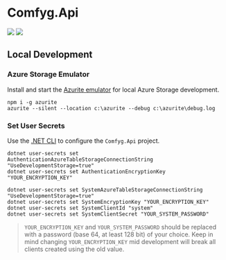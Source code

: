 # Comfyg.Api

[![](https://img.shields.io/docker/v/dvol/comfyg/latest?style=flat-square)](https://hub.docker.com/r/dvol/comfyg)
[![](https://img.shields.io/github/license/DavidVollmers/Comfyg?style=flat-square)](https://github.com/DavidVollmers/Comfyg/blob/main/LICENSE.txt)

## Local Development

### Azure Storage Emulator

Install and start the [Azurite emulator](https://learn.microsoft.com/en-us/azure/storage/common/storage-use-azurite) for
local Azure Storage development.

```shell
npm i -g azurite
azurite --silent --location c:\azurite --debug c:\azurite\debug.log
```

### Set User Secrets

Use the [.NET CLI](https://learn.microsoft.com/en-us/dotnet/core/tools/) to configure the `Comfyg.Api` project.

```shell
dotnet user-secrets set AuthenticationAzureTableStorageConnectionString "UseDevelopmentStorage=true"
dotnet user-secrets set AuthenticationEncryptionKey "YOUR_ENCRYPTION_KEY"

dotnet user-secrets set SystemAzureTableStorageConnectionString "UseDevelopmentStorage=true"
dotnet user-secrets set SystemEncryptionKey "YOUR_ENCRYPTION_KEY"
dotnet user-secrets set SystemClientId "system"
dotnet user-secrets set SystemClientSecret "YOUR_SYSTEM_PASSWORD"
```

> `YOUR_ENCRYPTION_KEY` and `YOUR_SYSTEM_PASSWORD` should be replaced with a password (base 64, at least 128 bit) of
> your choice. Keep in mind changing `YOUR_ENCRYPTION_KEY` mid development will break all clients created using the old
> value.
